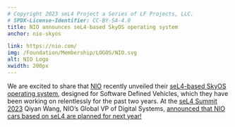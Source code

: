 ```yaml
---
# Copyright 2023 seL4 Project a Series of LF Projects, LLC.
# SPDX-License-Identifier: CC-BY-SA-4.0
title: NIO announces seL4-based SkyOS operating system
anchor: nio-skyos

link: https://nio.com/
img: /Foundation/Membership/LOGOS/NIO.svg
alt: NIO Logo
xwidth: 200px
---
```


We are excited to share that [NIO](https://nio.com/) recently unveiled their
[seL4-based SkyOS operating system](https://www.linkedin.com/posts/qiyan-wang-8b0b2145_skyos-was-unveiled-to-the-public-for-the-activity-7110702765789642752-Iys0),
designed for Software Defined Vehicles, which they have been working on relentlessly for the past two years. At the
[seL4 Summit 2023](../Foundation/Summit/2023) Qiyan Wang, NIO’s Global VP of Digital Systems, <a
href="https://www.youtube.com/watch?v=HfvX2VbWp6c&list=PLtoQeavghzr2qwDaad0hhsBBJMjkX_o4O&index=28"
target="_blank">announced that NIO cars based on seL4 are planned for next year!</a>
